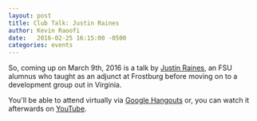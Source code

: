 ```yaml
---
layout: post
title: Club Talk: Justin Raines
author: Kevin Raoofi
date:   2016-02-25 16:15:00 -0500
categories: events
---
```


So, coming up on March 9th, 2016 is a talk by [Justin Raines][justin], an FSU
alumnus who taught as an adjunct at Frostburg before moving on to a development
group out in Virginia.

You'll be able to attend virtually via [Google Hangouts][hangouts] or, you can watch it afterwards on [YouTube][youtube].

[justin]: https://github.com/dvito
[hangouts]: https://plus.google.com/events/cqsrn85394iarhfm044mnf419eo
[youtube]: https://www.youtube.com/watch?v=2DFsRtNctpk
